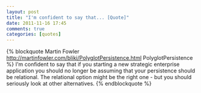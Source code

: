 ```yaml
---
layout: post
title: "I'm confident to say that... [Quote]"
date: 2011-11-16 17:45
comments: true
categories: [quotes]
---
```

{% blockquote Martin Fowler http://martinfowler.com/bliki/PolyglotPersistence.html PolyglotPersistence %}
I'm confident to say that if you starting a new strategic enterprise application you should no longer be assuming that your persistence should be relational. The relational option might be the right one - but you should seriously look at other alternatives.
{% endblockquote %}
